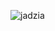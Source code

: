 ![jadzia](https://www.wydawnictwoliteratura.pl/pub/thumbs/img-pub-uploads-product-images-b437572245ab2d20f7c7-okladka-jadzia00104jpg-1500-800-1523886314-1746783.jpg)
